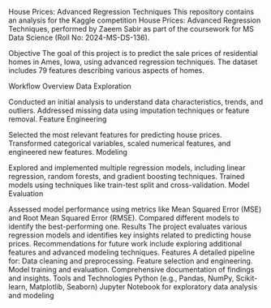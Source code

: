 House Prices: Advanced Regression Techniques
This repository contains an analysis for the Kaggle competition House Prices: Advanced Regression Techniques, performed by Zaeem Sabir as part of the coursework for MS Data Science (Roll No: 2024-MS-DS-136).

Objective
The goal of this project is to predict the sale prices of residential homes in Ames, Iowa, using advanced regression techniques. The dataset includes 79 features describing various aspects of homes.

Workflow Overview
Data Exploration

Conducted an initial analysis to understand data characteristics, trends, and outliers.
Addressed missing data using imputation techniques or feature removal.
Feature Engineering

Selected the most relevant features for predicting house prices.
Transformed categorical variables, scaled numerical features, and engineered new features.
Modeling

Explored and implemented multiple regression models, including linear regression, random forests, and gradient boosting techniques.
Trained models using techniques like train-test split and cross-validation.
Model Evaluation

Assessed model performance using metrics like Mean Squared Error (MSE) and Root Mean Squared Error (RMSE).
Compared different models to identify the best-performing one.
Results
The project evaluates various regression models and identifies key insights related to predicting house prices.
Recommendations for future work include exploring additional features and advanced modeling techniques.
Features
A detailed pipeline for:
Data cleaning and preprocessing.
Feature selection and engineering.
Model training and evaluation.
Comprehensive documentation of findings and insights.
Tools and Technologies
Python (e.g., Pandas, NumPy, Scikit-learn, Matplotlib, Seaborn)
Jupyter Notebook for exploratory data analysis and modeling
